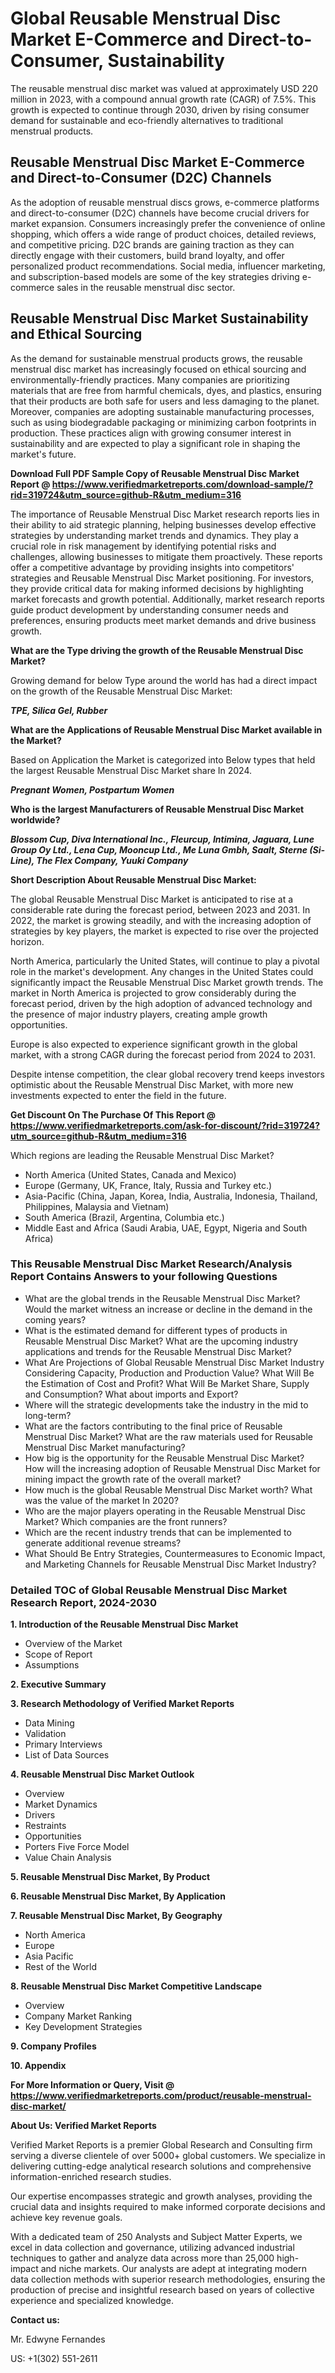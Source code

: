 <h1>Global Reusable Menstrual Disc Market E-Commerce and Direct-to-Consumer, Sustainability</h1><p class=""><p>The reusable menstrual disc market was valued at approximately USD 220 million in 2023, with a compound annual growth rate (CAGR) of 7.5%. This growth is expected to continue through 2030, driven by rising consumer demand for sustainable and eco-friendly alternatives to traditional menstrual products.</p><h2>Reusable Menstrual Disc Market E-Commerce and Direct-to-Consumer (D2C) Channels</h2><p>As the adoption of reusable menstrual discs grows, e-commerce platforms and direct-to-consumer (D2C) channels have become crucial drivers for market expansion. Consumers increasingly prefer the convenience of online shopping, which offers a wide range of product choices, detailed reviews, and competitive pricing. D2C brands are gaining traction as they can directly engage with their customers, build brand loyalty, and offer personalized product recommendations. Social media, influencer marketing, and subscription-based models are some of the key strategies driving e-commerce sales in the reusable menstrual disc sector.</p><h2>Reusable Menstrual Disc Market Sustainability and Ethical Sourcing</h2><p>As the demand for sustainable menstrual products grows, the reusable menstrual disc market has increasingly focused on ethical sourcing and environmentally-friendly practices. Many companies are prioritizing materials that are free from harmful chemicals, dyes, and plastics, ensuring that their products are both safe for users and less damaging to the planet. Moreover, companies are adopting sustainable manufacturing processes, such as using biodegradable packaging or minimizing carbon footprints in production. These practices align with growing consumer interest in sustainability and are expected to play a significant role in shaping the market's future.</p></p><p class=""><strong>Download Full PDF Sample Copy of Reusable Menstrual Disc Market Report @ <a href="https://www.verifiedmarketreports.com/download-sample/?rid=319724&utm_source=github-R&utm_medium=316" target="_blank">https://www.verifiedmarketreports.com/download-sample/?rid=319724&utm_source=github-R&utm_medium=316</a></strong></p><p>The importance of&nbsp;Reusable Menstrual Disc Market research reports lies in their ability to aid strategic planning, helping businesses develop effective strategies by understanding market trends and dynamics. They play a crucial role in risk management by identifying potential risks and challenges, allowing businesses to mitigate them proactively. These reports offer a competitive advantage by providing insights into competitors' strategies and Reusable Menstrual Disc Market positioning. For investors, they provide critical data for making informed decisions by highlighting market forecasts and growth potential. Additionally, market research reports guide product development by understanding consumer needs and preferences, ensuring products meet market demands and drive business growth.</p><p><strong>What are the&nbsp;Type driving the growth of the Reusable Menstrual Disc Market?</strong></p><p id="" class="">Growing demand for below Type around the world has had a direct impact on the growth of the Reusable Menstrual Disc Market:</p><p class=""><em><strong>TPE, Silica Gel, Rubber</strong></em></p><p class=""><strong>What are the&nbsp;Applications&nbsp;of Reusable Menstrual Disc Market available in the Market?</strong></p><p id="" class="">Based on Application the Market is categorized into Below types that held the largest Reusable Menstrual Disc Market share In 2024.</p><p class=""><em><strong>Pregnant Women, Postpartum Women</strong></em></p><p class=""><strong>Who is the largest Manufacturers of Reusable Menstrual Disc Market worldwide?</strong></p><p><em><strong>Blossom Cup, Diva International Inc., Fleurcup, Intimina, Jaguara, Lune Group Oy Ltd., Lena Cup, Mooncup Ltd., Me Luna Gmbh, Saalt, Sterne (Si-Line), The Flex Company, Yuuki Company</strong></em></p><p id="" class=""><strong>Short Description About Reusable Menstrual Disc Market:</strong></p><p>The global Reusable Menstrual Disc Market is anticipated to rise at a considerable rate during the forecast period, between 2023 and 2031. In 2022, the market is growing steadily, and with the increasing adoption of strategies by key players, the market is expected to rise over the projected horizon.</p><p>North America, particularly the United States, will continue to play a pivotal role in the market's development. Any changes in the United States could significantly impact the Reusable Menstrual Disc Market growth trends. The market in North America is projected to grow considerably during the forecast period, driven by the high adoption of advanced technology and the presence of major industry players, creating ample growth opportunities.</p><p>Europe is also expected to experience significant growth in the global market, with a strong CAGR during the forecast period from 2024 to 2031.</p><p>Despite intense competition, the clear global recovery trend keeps investors optimistic about the Reusable Menstrual Disc Market, with more new investments expected to enter the field in the future.</p><p id="" class=""><strong>Get Discount On The Purchase Of This Report @ <a href="https://www.verifiedmarketreports.com/ask-for-discount/?rid=319724?utm_source=github-R&utm_medium=316" target="_blank">https://www.verifiedmarketreports.com/ask-for-discount/?rid=319724?utm_source=github-R&utm_medium=316</a></strong></p><p class="">Which regions are leading the Reusable Menstrual Disc Market?</p><ul><li>North America (United States, Canada and Mexico)</li><li>Europe (Germany, UK, France, Italy, Russia and Turkey etc.)</li><li>Asia-Pacific (China, Japan, Korea, India, Australia, Indonesia, Thailand, Philippines, Malaysia and Vietnam)</li><li>South America (Brazil, Argentina, Columbia etc.)</li><li>Middle East and Africa (Saudi Arabia, UAE, Egypt, Nigeria and South Africa)</li></ul><h3 id="" class="">This Reusable Menstrual Disc Market Research/Analysis Report Contains Answers to your following Questions</h3><ul><li>What are the global trends in the Reusable Menstrual Disc Market? Would the market witness an increase or decline in the demand in the coming years?</li><li>What is the estimated demand for different types of products in Reusable Menstrual Disc Market? What are the upcoming industry applications and trends for the Reusable Menstrual Disc Market?</li><li>What Are Projections of Global Reusable Menstrual Disc Market Industry Considering Capacity, Production and Production Value? What Will Be the Estimation of Cost and Profit? What Will Be Market Share, Supply and Consumption? What about imports and Export?</li><li>Where will the strategic developments take the industry in the mid to long-term?</li><li>What are the factors contributing to the final price of Reusable Menstrual Disc Market? What are the raw materials used for Reusable Menstrual Disc Market manufacturing?</li><li>How big is the opportunity for the Reusable Menstrual Disc Market? How will the increasing adoption of Reusable Menstrual Disc Market for mining impact the growth rate of the overall market?</li><li>How much is the global Reusable Menstrual Disc Market worth? What was the value of the market In 2020?</li><li>Who are the major players operating in the Reusable Menstrual Disc Market? Which companies are the front runners?</li><li>Which are the recent industry trends that can be implemented to generate additional revenue streams?</li><li>What Should Be Entry Strategies, Countermeasures to Economic Impact, and Marketing Channels for Reusable Menstrual Disc Market Industry?</li></ul><h3 id="" class="">Detailed TOC of Global Reusable Menstrual Disc Market Research Report, 2024-2030</h3><p id="" class=""><strong>1. Introduction of the Reusable Menstrual Disc Market</strong></p><ul><li>Overview of the Market</li><li>Scope of Report</li><li>Assumptions</li></ul><p id="" class=""><strong>2. Executive Summary</strong></p><p id="" class=""><strong>3. Research Methodology of Verified Market Reports</strong></p><ul><li>Data Mining</li><li>Validation</li><li>Primary Interviews</li><li>List of Data Sources</li></ul><p id="" class=""><strong>4. Reusable Menstrual Disc Market Outlook</strong></p><ul><li>Overview</li><li>Market Dynamics</li><li>Drivers</li><li>Restraints</li><li>Opportunities</li><li>Porters Five Force Model</li><li>Value Chain Analysis</li></ul><p id="" class=""><strong>5. Reusable Menstrual Disc Market, By Product</strong></p><p id="" class=""><strong>6. Reusable Menstrual Disc Market, By Application</strong></p><p id="" class=""><strong>7. Reusable Menstrual Disc Market, By Geography</strong></p><ul><li>North America</li><li>Europe</li><li>Asia Pacific</li><li>Rest of the World</li></ul><p id="" class=""><strong>8. Reusable Menstrual Disc Market Competitive Landscape</strong></p><ul><li>Overview</li><li>Company Market Ranking</li><li>Key Development Strategies</li></ul><p id="" class=""><strong>9. Company Profiles</strong></p><p id="" class=""><strong>10. Appendix</strong></p><p id="" class=""><strong>For More Information or Query, Visit @ <a href="https://www.verifiedmarketreports.com/product/reusable-menstrual-disc-market/" target="_blank">https://www.verifiedmarketreports.com/product/reusable-menstrual-disc-market/</a></strong></p><p id="" class=""><strong>About Us: Verified Market Reports</strong></p><p id="" class="">Verified Market Reports is a premier Global Research and Consulting firm serving a diverse clientele of over 5000+ global customers. We specialize in delivering cutting-edge analytical research solutions and comprehensive information-enriched research studies.</p><p id="" class="">Our expertise encompasses strategic and growth analyses, providing the crucial data and insights required to make informed corporate decisions and achieve key revenue goals.</p><p id="" class="">With a dedicated team of 250 Analysts and Subject Matter Experts, we excel in data collection and governance, utilizing advanced industrial techniques to gather and analyze data across more than 25,000 high-impact and niche markets. Our analysts are adept at integrating modern data collection methods with superior research methodologies, ensuring the production of precise and insightful research based on years of collective experience and specialized knowledge.</p><p id="" class=""><strong>Contact us:</strong></p><p id="" class="">Mr. Edwyne Fernandes</p><p id="" class="">US: +1(302) 551-2611</p>